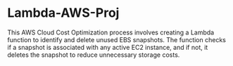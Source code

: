 # Lambda-AWS-Proj
This AWS Cloud Cost Optimization process involves creating a Lambda function to identify and delete unused EBS snapshots. The function checks if a snapshot is associated with any active EC2 instance, and if not, it deletes the snapshot to reduce unnecessary storage costs.
